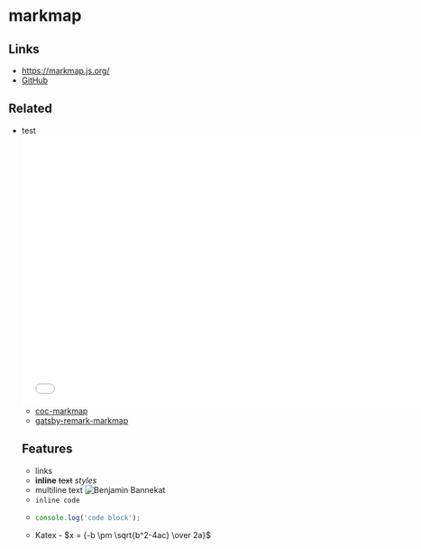 # markmap

## Links

- <https://markmap.js.org/>
- [GitHub](https://github.com/gera2ld/markmap)

## Related

- test <iframe src="//player.bilibili.com/player.html?aid=71865067&cid=124525990&page=1" 
scrolling="no" border="0" frameborder="no" 
framespacing="0" allowfullscreen="true" 
style="width:720px;height:480px"> 
</iframe>

- [coc-markmap](https://github.com/gera2ld/coc-markmap)
- [gatsby-remark-markmap](https://github.com/gera2ld/gatsby-remark-markmap)

## Features

- links
- **inline** ~~text~~ *styles*
- multiline
  text
  ![Benjamin Bannekat](https://octodex.github.com/images/bannekat.png)
- `inline code`
-
    ```js
    console.log('code block');
    ```
- Katex - $x = {-b \pm \sqrt{b^2-4ac} \over 2a}$
